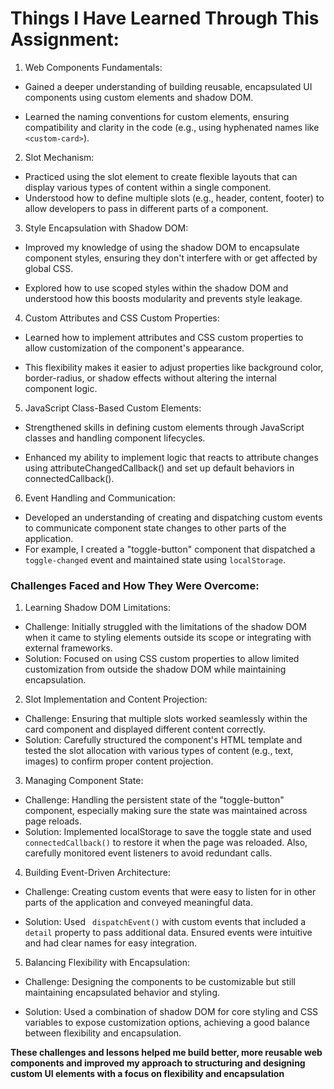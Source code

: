 # Things I Have Learned Through This Assignment:
1. Web Components Fundamentals:

* Gained a deeper understanding of building reusable, encapsulated UI components using custom elements and shadow DOM.

* Learned the naming conventions for custom elements, ensuring compatibility and clarity in the code (e.g., using hyphenated names like `<custom-card>`).

2. Slot Mechanism:

* Practiced using the slot element to create flexible layouts that can display various types of content within a single component.
* Understood how to define multiple slots (e.g., header, content, footer) to allow developers to pass in different parts of a component.

3. Style Encapsulation with Shadow DOM:

* Improved my knowledge of using the shadow DOM to encapsulate component styles, ensuring they don't interfere with or get affected by global CSS.

* Explored how to use scoped styles within the shadow DOM and understood how this boosts modularity and prevents style leakage.

4. Custom Attributes and CSS Custom Properties:

* Learned how to implement attributes and CSS custom properties to allow customization of the component's appearance.

* This flexibility makes it easier to adjust properties like background color, border-radius, or shadow effects without altering the internal component logic.

5. JavaScript Class-Based Custom Elements:

* Strengthened skills in defining custom elements through JavaScript classes and handling component lifecycles.

* Enhanced my ability to implement logic that reacts to attribute changes using attributeChangedCallback() and set up default behaviors in connectedCallback().

6. Event Handling and Communication:

* Developed an understanding of creating and dispatching custom events to communicate component state changes to other parts of the application.
* For example, I created a "toggle-button" component that dispatched a `toggle-changed` event and maintained state using `localStorage`.

### Challenges Faced and How They Were Overcome:
1. Learning Shadow DOM Limitations:

* Challenge: Initially struggled with the limitations of the shadow DOM when it came to styling elements outside its scope or integrating with external frameworks.
* Solution: Focused on using CSS custom properties to allow limited customization from outside the shadow DOM while maintaining encapsulation.

2. Slot Implementation and Content Projection:

* Challenge: Ensuring that multiple slots worked seamlessly within the card component and displayed different content correctly.
* Solution: Carefully structured the component's HTML template and tested the slot allocation with various types of content (e.g., text, images) to confirm proper content projection.

3. Managing Component State:

* Challenge: Handling the persistent state of the "toggle-button" component, especially making sure the state was maintained across page reloads.
* Solution: Implemented localStorage to save the toggle state and used `connectedCallback()` to restore it when the page was reloaded. Also, carefully monitored event listeners to avoid redundant calls.

4. Building Event-Driven Architecture:

* Challenge: Creating custom events that were easy to listen for in other parts of the application and conveyed meaningful data.
  
* Solution: Used ` dispatchEvent()` with custom events that included a `detail` property to pass additional data. Ensured events were intuitive and had clear names for easy integration.

5. Balancing Flexibility with Encapsulation:

* Challenge: Designing the components to be customizable but still maintaining encapsulated behavior and styling.

* Solution: Used a combination of shadow DOM for core styling and CSS variables to expose customization options, achieving a good balance between flexibility and encapsulation.

<b>These challenges and lessons helped me build better, more reusable web components and improved my approach to structuring and designing custom UI elements with a focus on flexibility and encapsulation